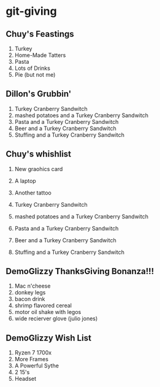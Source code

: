 # git-giving

## Chuy's Feastings

1. Turkey
2. Home-Made Tatters
3. Pasta
4. Lots of Drinks
5. Pie (but not me)

## Dillon's Grubbin'
1. Turkey Cranberry Sandwitch 
2. mashed potatoes and a Turkey Cranberry Sandwitch 
3. Pasta and a Turkey Cranberry Sandwitch 
4. Beer and a Turkey Cranberry Sandwitch 
5. Stuffing and a Turkey Cranberry Sandwitch 

## Chuy's whishlist
1. New graohics card
2. A laptop
3. Another tattoo

1. Turkey Cranberry Sandwitch
2. mashed potatoes and a Turkey Cranberry Sandwitch
3. Pasta and a Turkey Cranberry Sandwitch
4. Beer and a Turkey Cranberry Sandwitch
5. Stuffing and a Turkey Cranberry Sandwitch

## DemoGlizzy ThanksGiving Bonanza!!!

1. Mac n'cheese
2. donkey legs
3. bacon drink
4. shrimp flavored cereal
5. motor oil shake with legos
6. wide recierver glove (julio jones)

## DemoGlizzy Wish List

1. Ryzen 7 1700x
2. More Frames
3. A Powerful Sythe
4. 2 15's
5. Headset

